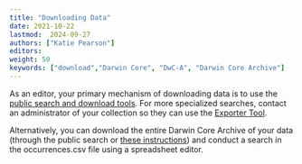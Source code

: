 ```yaml
---
title: "Downloading Data"
date: 2021-10-22
lastmod:  2024-09-27
authors: ["Katie Pearson"]
editors: 
weight: 50
keywords: ["download","Darwin Core", "DwC-A", "Darwin Core Archive"]
---
```


As an editor, your primary mechanism of downloading data is to use the [public search and download tools](/symbiota-docs/user/download/download_data/). For more specialized searches, contact an administrator of your collection so they can use the [Exporter Tool](/symbiota-docs/coll_manager/download/exporter/).

Alternatively, you can download the entire Darwin Core Archive of your data (through the public search or [these instructions](/symbiota-docs/editor/download/dwc/)) and conduct a search in the occurrences.csv file using a spreadsheet editor.